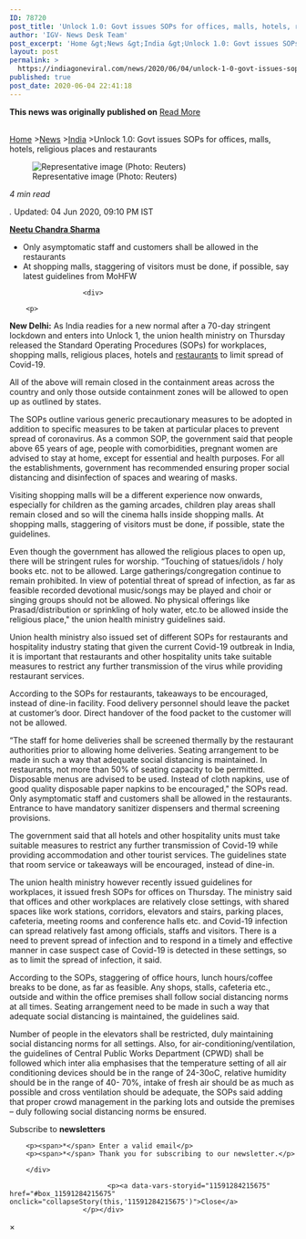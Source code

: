 ```yaml
---
ID: 78720
post_title: 'Unlock 1.0: Govt issues SOPs for offices, malls, hotels, religious places and restaurants'
author: 'IGV- News Desk Team'
post_excerpt: 'Home &gt;News &gt;India &gt;Unlock 1.0: Govt issues SOPs for offices, malls, hotels, religious places and restaurants Representative image (Photo: Reuters) 4 min read . Updated: 04 Jun 2020, 09:10 PM IST Neetu Chandra SharmaOnly asymptomatic staff and customers shall be allowed in the restaurantsAt shopping malls, staggering of visitors must be done, if possible, say&hellip;'
layout: post
permalink: >
  https://indiagoneviral.com/news/2020/06/04/unlock-1-0-govt-issues-sops-for-offices-malls-hotels-religious-places-and-restaurants/78720/india-gone-viral/
published: true
post_date: 2020-06-04 22:41:18
---
```

<b>This news was originally published on</b> <a href="https://www.livemint.com/news/india/unlock-1-0-govt-issues-sops-for-offices-malls-hotels-religious-places-and-restaurants-11591284215675.html" class="button purchase" rel="nofollow noopener noreferrer" target="_blank">Read More</a> <br/><br/><section>

<section><p><a href="/">Home</a> ><a href="http://www.livemint.com/News">News</a> ><a href="http://www.livemint.com/News/India">India</a> >Unlock 1.0: Govt issues SOPs for offices, malls, hotels, religious places and restaurants</p>        
			   <span data-page="1" data-pageurl="/news/india/unlock-1-0-govt-issues-sops-for-offices-malls-hotels-religious-places-and-restaurants-11591284215675.html"></span>
	    <section data-vars-cardtype="card" data-vars-pos="vertical" data-vars-storyid="11591284215675" data-vars-storytype="story" data-weburl="/news/india/unlock-1-0-govt-issues-sops-for-offices-malls-hotels-religious-places-and-restaurants-11591284215675.html" id="box_11591284215675"><article id="article_11591284215675" onclick="javascript:document.getElementById('box_11591284215675').classList.add('open');"><a onclick="bodyExpand('11591284215675')"><figure data-vars-mediatype="image"><img alt="Representative image (Photo: Reuters)" data-src="https://images.livemint.com/img/2020/06/04/600x338/2020-03-16T135119Z_566403424_RC21LF9FN2Z7_RTRMADP_3_HEALTH-CORONAVIRUS-SOUTHASIA_1584381081506_1591284501985.JPG" src="/images/static/1x1_img.gif" title="Representative image (Photo: Reuters)"></img><figcaption>Representative image (Photo: Reuters)</figcaption></figure></a>
 
 <span><em><span id="tmread_11591284215675">4 min read</span></em>
 
 <em>.</em> <span data-expandedtime="Updated: 04 Jun 2020, 09:10 PM IST" data-updatedlongtime="09:10 PM IST" data-updatedtime="2020-06-04T21:10:54" id="tBox_11591284215675">Updated: 04 Jun 2020, 09:10 PM IST</span>
 
</span>
  <span><a href="http://www.livemint.com/Search/Link/Author/Neetu Chandra Sharma"><strong>Neetu Chandra Sharma</strong></a></span><ul><li>Only asymptomatic staff and customers shall be allowed in the restaurants</li><li>At shopping malls, staggering of visitors must be done, if possible, say latest guidelines from MoHFW</li></ul></article>
					       
					  <div>
<div>
<div id="mainArea">


	  	<p>
<strong>New Delhi:</strong> As India readies for a new normal after a 70-day stringent lockdown and enters into Unlock 1, the union health ministry on Thursday released the Standard Operating Procedures (SOPs) for workplaces, shopping malls, religious places, hotels and <a href="https://www.livemint.com/news/india/unlock-1-0-food-delivery-firms-may-face-hurdles-despite-restaurants-reopening-11591248181858.html" target="_blank" rel="noopener noreferrer">restaurants</a> to limit spread of Covid-19.</p>
	  		<div>
<p>All of the above will remain closed in the containment areas across the country and only those outside containment zones will be allowed to open up as outlined by states.</p>	  
<p>The SOPs outline various generic precautionary measures to be adopted in addition to specific measures to be taken at particular places to prevent spread of coronavirus. As a common SOP, the government said that people above 65 years of age, people with comorbidities, pregnant women are advised to stay at home, except for essential and health purposes. For all the establishments, government has recommended ensuring proper social distancing and disinfection of spaces and wearing of masks.</p>	  
<p>Visiting shopping malls will be a different experience now onwards, especially for children as the gaming arcades, children play areas shall remain closed and so will the cinema halls inside shopping malls. At shopping malls, staggering of visitors must be done, if possible, state the guidelines.</p>	  
<p>Even though the government has allowed the religious places to open up, there will be stringent rules for worship. “Touching of statues/idols / holy books etc. not to be allowed. Large gatherings/congregation continue to remain prohibited. In view of potential threat of spread of infection, as far as feasible recorded devotional music/songs may be played and choir or singing groups should not be allowed. No physical offerings like Prasad/distribution or sprinkling of holy water, etc.to be allowed inside the religious place," the union health ministry guidelines said.</p>	  
<p>Union health ministry also issued set of different SOPs for restaurants and hospitality industry stating that given the current Covid-19 outbreak in India, it is important that restaurants and other hospitality units take suitable measures to restrict any further transmission of the virus while providing restaurant services.</p>	  
<p>According to the SOPs for restaurants, takeaways to be encouraged, instead of dine-in facility. Food delivery personnel should leave the packet at customer’s door. Direct handover of the food packet to the customer will not be allowed.</p>	  
<p>“The staff for home deliveries shall be screened thermally by the restaurant authorities prior to allowing home deliveries. Seating arrangement to be made in such a way that adequate social distancing is maintained. In restaurants, not more than 50% of seating capacity to be permitted. Disposable menus are advised to be used. Instead of cloth napkins, use of good quality disposable paper napkins to be encouraged," the SOPs read. Only asymptomatic staff and customers shall be allowed in the restaurants. Entrance to have mandatory sanitizer dispensers and thermal screening provisions.</p>	  
<p>The government said that all hotels and other hospitality units must take suitable measures to restrict any further transmission of Covid-19 while providing accommodation and other tourist services. The guidelines state that room service or takeaways will be encouraged, instead of dine-in.</p>	  
<p>The union health ministry however recently issued guidelines for workplaces, it issued fresh SOPs for offices on Thursday. The ministry said that offices and other workplaces are relatively close settings, with shared spaces like work stations, corridors, elevators and stairs, parking places, cafeteria, meeting rooms and conference halls etc. and Covid-19 infection can spread relatively fast among officials, staffs and visitors. There is a need to prevent spread of infection and to respond in a timely and effective manner in case suspect case of Covid-19 is detected in these settings, so as to limit the spread of infection, it said.</p>	  
<p>According to the SOPs, staggering of office hours, lunch hours/coffee breaks to be done, as far as feasible. Any shops, stalls, cafeteria etc., outside and within the office premises shall follow social distancing norms at all times. Seating arrangement need to be made in such a way that adequate social distancing is maintained, the guidelines said.</p>	  
<p>Number of people in the elevators shall be restricted, duly maintaining social distancing norms for all settings. Also, for air-conditioning/ventilation, the guidelines of Central Public Works Department (CPWD) shall be followed which inter alia emphasises that the temperature setting of all air conditioning devices should be in the range of 24-30oC, relative humidity should be in the range of 40- 70%, intake of fresh air should be as much as possible and cross ventilation should be adequate, the SOPs said adding that proper crowd management in the parking lots and outside the premises – duly following social distancing norms be ensured.</p>	  
	
	  
<div>
 <div id="outsideSso_11591284215675">
   		<p>Subscribe to <strong>newsletters</strong></p>
   		<div id="inputSec_11591284215675">
   		
   		<p><span>*</span> Enter a valid email</p>
   		<p><span>*</span> Thank you for subscribing to our newsletter.</p>
   		
   		</div>
   </div>
   
   
  
</div>

</div></div>							     
							 
							   
						  	<p><a data-vars-storyid="11591284215675" href="#box_11591284215675" onclick="collapseStory(this,'11591284215675')">Close</a>
					  </p></div>
			
	 	

     
     
    
    
 



 
 


   
    
        
        


















<div id="myModalZoomBox">
  <p><span>×</span>
  <img id="img01"></img></p>
</div>
















</div></section></section></section>